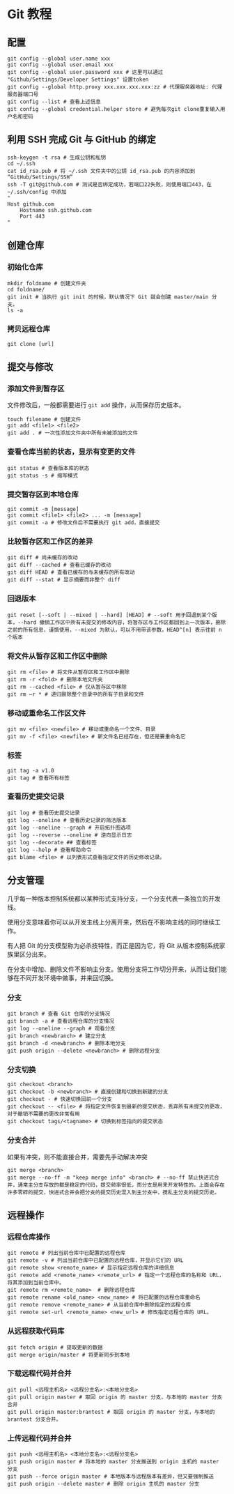 # Git 教程

## 配置

```shell
git config --global user.name xxx
git config --global user.email xxx
git config --global user.password xxx # 这里可以通过 "Github/Settings/Developer Settings" 设置token
git config --global http.proxy xxx.xxx.xxx.xxx:zz # 代理服务器地址: 代理服务器端口号
git config --list # 查看上述信息
git config --global credential.helper store # 避免每次git clone重复输入用户名和密码
```

## 利用 SSH 完成 Git 与 GitHub 的绑定

```shell
ssh-keygen -t rsa # 生成公钥和私钥
cd ~/.ssh
cat id_rsa.pub # 将 ~/.ssh 文件夹中的公钥 id_rsa.pub 的内容添加到 “GitHub/Settings/SSH”
ssh -T git@github.com # 测试是否绑定成功，若端口22失败，则使用端口443，在 ~/.ssh/config 中添加 
" 
Host github.com 
    Hostname ssh.github.com 
    Port 443 
"
```

## 创建仓库

### 初始化仓库

```shell
mkdir foldname # 创建文件夹
cd foldname/
git init # 当执行 git init 的时候，默认情况下 Git 就会创建 master/main 分支。
ls -a
```

### 拷贝远程仓库

```shell
git clone [url]
```

## 提交与修改

### 添加文件到暂存区

文件修改后，一般都需要进行 `git add` 操作，从而保存历史版本。

```shell
touch filename # 创建文件
git add <file1> <file2>
git add . # 一次性添加文件夹中所有未被添加的文件
```

### 查看仓库当前的状态，显示有变更的文件

```shell
git status # 查看版本库的状态
git status -s # 缩写模式
```

### 提交暂存区到本地仓库

```shell
git commit -m [message]
git commit <file1> <file2> ... -m [message]
git commit -a # 修改文件后不需要执行 git add，直接提交
```

### 比较暂存区和工作区的差异

```shell
git diff # 尚未缓存的改动
git diff --cached # 查看已缓存的改动
git diff HEAD # 查看已缓存的与未缓存的所有改动
git diff --stat # 显示摘要而非整个 diff
```

### 回退版本

```shell
git reset [--soft | --mixed | --hard] [HEAD] # --soft 用于回退到某个版本，--hard 撤销工作区中所有未提交的修改内容，将暂存区与工作区都回到上一次版本，删除之前的所有信息，谨慎使用，--mixed 为默认，可以不用带该参数，HEAD^[n] 表示往前 n 个版本
```

### 将文件从暂存区和工作区中删除

```shell
git rm <file> # 将文件从暂存区和工作区中删除
git rm -r <fold> # 删除本地文件夹
git rm --cached <file> # 仅从暂存区中移除
git rm –r * # 递归删除整个目录中的所有子目录和文件
```
 
### 移动或重命名工作区文件

```shell
git mv <file> <newfile> # 移动或重命名一个文件、目录
git mv -f <file> <newfile> # 新文件名已经存在，但还是要重命名它
```

### 标签

```shell
git tag -a v1.0 
git tag # 查看所有标签
```

### 查看历史提交记录

```shell
git log # 查看历史提交记录
git log --oneline # 查看历史记录的简洁版本
git log --oneline --graph # 开启拓扑图选项
git log --reverse --oneline # 逆向显示日志
git log --decorate ## 查看标签
git log --help # 查看帮助命令
git blame <file> # 以列表形式查看指定文件的历史修改记录。
```

## 分支管理
几乎每一种版本控制系统都以某种形式支持分支，一个分支代表一条独立的开发线。

使用分支意味着你可以从开发主线上分离开来，然后在不影响主线的同时继续工作。

有人把 Git 的分支模型称为必杀技特性，而正是因为它，将 Git 从版本控制系统家族里区分出来。

在分支中增加、删除文件不影响主分支。使用分支将工作切分开来，从而让我们能够在不同开发环境中做事，并来回切换。

### 分支

```shell
git branch # 查看 Git 仓库的分支情况
git branch -a # 查看远程仓库的分支情况
git log --oneline --graph # 观看分支
git branch <newbranch> # 建立分支
git branch -d <newbranch> # 删除本地分支
git push origin --delete <newbranch> # 删除远程分支
```

### 分支切换

```shell
git checkout <branch>
git checkout -b <newbranch> # 直接创建和切换到新建的分支
git checkout - # 快速切换回前一个分支
git checkout -- <file> # 将指定文件恢复到最新的提交状态，丢弃所有未提交的更改，对于撤销不需要的更改非常有用
git checkout tags/<tagname> # 切换到标签指向的提交状态
```

### 分支合并
如果有冲突，则不能直接合并，需要先手动解决冲突

```shell
git merge <branch>
git merge --no-ff -m "keep merge info" <branch> # --no-ff 禁止快进式合并，通常主分支存放的都是稳定的代码，提交频率很低，而分支是用来开发特性的，上面会存在许多零碎的提交，快进式合并会把分支的提交历史混入到主分支中，搅乱主分支的提交历史。
```

## 远程操作

### 远程仓库操作

```shell
git remote # 列出当前仓库中已配置的远程仓库
git remote -v # 列出当前仓库中已配置的远程仓库，并显示它们的 URL
git remote show <remote_name> # 显示指定远程仓库的详细信息
git remote add <remote_name> <remote_url> # 指定一个远程仓库的名称和 URL，将其添加到当前仓库中。
git remote rm <remote_name>  # 删除远程仓库
git remote rename <old_name> <new_name> # 将已配置的远程仓库重命名
git remote remove <remote_name> # 从当前仓库中删除指定的远程仓库
git remote set-url <remote_name> <new_url> # 修改指定远程仓库的 URL。
```

### 从远程获取代码库

```shell
git fetch origin # 提取更新的数据
git merge origin/master # 将更新同步到本地
```

### 下载远程代码并合并

```shell
git pull <远程主机名> <远程分支名>:<本地分支名>
git pull origin master # 取回 origin 的 master 分支，与本地的 master 分支合并
git pull origin master:brantest # 取回 origin 的 master 分支，与本地的 brantest 分支合并。
```

### 上传远程代码并合并

```shell
git push <远程主机名> <本地分支名>:<远程分支名>
git push origin master # 将本地的 master 分支推送到 origin 主机的 master 分支
git push --force origin master # 本地版本与远程版本有差异，但又要强制推送
git push origin --delete master # 删除 origin 主机的 master 分支
```
